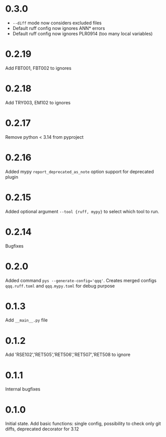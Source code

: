 # 0.3.0

* `--diff` mode now considers excluded files
* Default ruff config now ignores ANN* errors
* Default ruff config now ignores PLR0914 (too many local variables)

# 0.2.19

Add FBT001, FBT002 to ignores

# 0.2.18

Add TRY003, EM102 to ignores

# 0.2.17

Remove python < 3.14 from pyproject

# 0.2.16

Added mypy `report_deprecated_as_note` option support for deprecated plugin

# 0.2.15

Added optional argument `--tool {ruff, mypy}` to select which tool to run.

# 0.2.14

Bugfixes

# 0.2.0

Added command `pys --generate-config='qqq'`. Creates merged configs `qqq.ruff.toml` and `qqq.mypy.toml` for debug purpose

# 0.1.3

Add `__main__.py` file

# 0.1.2

Add 'RSE102','RET505','RET506','RET507','RET508 to ignore

# 0.1.1

Internal bugfixes

# 0.1.0

Initial state. Add basic functions: single config, possibility to check only git diffs, deprecated decorator for 3.12
